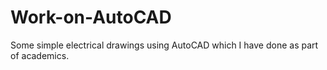 # Work-on-AutoCAD
Some simple electrical drawings using AutoCAD which I have done as part of academics.
